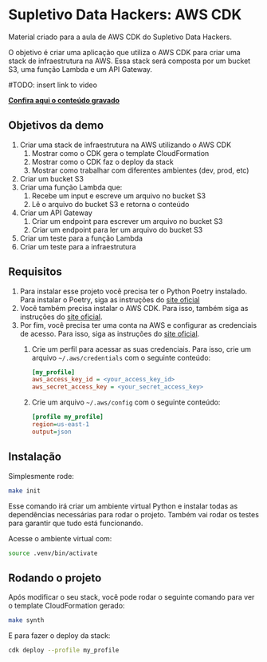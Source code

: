 # Supletivo Data Hackers: AWS CDK

Material criado para a aula de AWS CDK do Supletivo Data Hackers.

O objetivo é criar uma aplicação que utiliza o AWS CDK para criar uma stack de infraestrutura na AWS. Essa stack será composta por um bucket S3, uma função Lambda e um API Gateway.

#TODO: insert link to video

**[Confira aqui o conteúdo gravado]()**

## Objetivos da demo

1. Criar uma stack de infraestrutura na AWS utilizando o AWS CDK
    1. Mostrar como o CDK gera o template CloudFormation
    1. Mostrar como o CDK faz o deploy da stack
    1. Mostrar como trabalhar com diferentes ambientes (dev, prod, etc)
1. Criar um bucket S3
1. Criar uma função Lambda que:
    1. Recebe um input e escreve um arquivo no bucket S3
    1. Lê o arquivo do bucket S3 e retorna o conteúdo
1. Criar um API Gateway
    1. Criar um endpoint para escrever um arquivo no bucket S3
    1. Criar um endpoint para ler um arquivo do bucket S3
1. Criar um teste para a função Lambda
1. Criar um teste para a infraestrutura

## Requisitos

1. Para instalar esse projeto você precisa ter o Python Poetry instalado. Para instalar o Poetry, siga as instruções do [site oficial](https://python-poetry.org/docs/#installing-with-the-official-installer)
1. Você também precisa instalar o AWS CDK. Para isso, também siga as instruções do [site oficial](https://docs.aws.amazon.com/cdk/latest/guide/getting_started.html).
1. Por fim, você precisa ter uma conta na AWS e configurar as credenciais de acesso. Para isso, siga as instruções do [site oficial](https://docs.aws.amazon.com/cli/latest/userguide/cli-configure-quickstart.html).
    1. Crie um perfil para acessar as suas credenciais. Para isso, crie um arquivo `~/.aws/credentials` com o seguinte conteúdo:

        ```ini
        [my_profile]
        aws_access_key_id = <your_access_key_id>
        aws_secret_access_key = <your_secret_access_key>
        ```

    1. Crie um arquivo `~/.aws/config` com o seguinte conteúdo:

        ```ini
        [profile my_profile]
        region=us-east-1
        output=json
        ```

## Instalação

Simplesmente rode:

```bash
make init
```

Esse comando irá criar um ambiente virtual Python e instalar todas as dependências necessárias para rodar o projeto. Também vai rodar os testes para garantir que tudo está funcionando.

Acesse o ambiente virtual com:

```bash
source .venv/bin/activate
```

## Rodando o projeto

Após modificar o seu stack, você pode rodar o seguinte comando para ver o template CloudFormation gerado:

```bash
make synth
```

E para fazer o deploy da stack:

```bash
cdk deploy --profile my_profile
```
